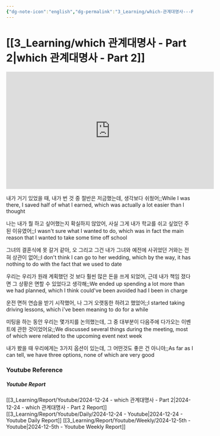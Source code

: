 ```yaml
---
{"dg-note-icon":"english","dg-permalink":"3_Learning/which-관계대명사---Part-2","created-date":"2024-12-24 12:08:12 am","date":"2024-12-24","type":"youtube","tags":["youtube","english","flashcards"],"aliases":null,"youtuber":"빨모쌤","channelName":"라이브 아카데미","link":"https://www.youtube.com/watch?v=HS2Y1JzQM-k","img":"https://img.youtube.com/vi/HS2Y1JzQM-k/0.jpg","dg-publish":true,"permalink":"/3_Learning/which-관계대명사---Part-2/","dgPassFrontmatter":true,"noteIcon":"english"}
---
```


# [[3_Learning/which 관계대명사 - Part 2\|which 관계대명사 - Part 2]]


<div class="container-root"><span></span></div><div><div class="container-root"><iframe width="560" height="315" src="https://www.youtube.com/embed/HS2Y1JzQM-k" title="YouTube video player" frameborder="0" allow="accelerometer; autoplay; clipboard-write; encrypted-media; gyroscope; picture-in-picture; web-share" allowfullscreen=""></iframe></div></div>

내가 거기 있었을 때, 내가 번 것 중 절반은 저금했는데, 생각보다 쉬웠어;;While I was there, I saved half of what I earned, which was actually a lot easier than I thought
<!--SR:!2025-01-23,5,230-->
나는 내가 뭘 하고 싶어했는지 확실하지 않았어, 사실 그게 내가 학교를 쉬고 싶었던 주된 이유였어;;I wasn't sure what I wanted to do, which was in fact the main reason that I wanted to take some time off school
<!--SR:!2025-01-20,6,230-->
그녀의 결혼식에 못 갈거 같아, 오 그리고 그건 내가 그녀와 예전에 사귀었던 거와는 전혀 상관이 없어;;I don't think I can go to her wedding, which by the way, it has nothing to do with the fact that we used to date
<!--SR:!2025-02-23,34,270-->
우리는 우리가 원래 계획했던 것 보다 훨씬 많은 돈을 쓰게 되었어, 근데 내가 책임 졌다면 그 상황은 면할 수 있었다고 생각해;;We ended up spending a lot more than we had planned, which I think could've been avoided had I been in charge
<!--SR:!2025-01-20,2,230-->
운전 면허 연습을 받기 시작했어, 나 그거 오랫동한 하려고 했었어;;I started taking driving lessons, which i've been meaning to do for a while
<!--SR:!2025-02-06,20,250-->
미팅을 하는 동안 우리는 몇가지를 논의했는데, 그 중 대부분이 다음주에 다가오는 이벤트에 관한 것이었어요;;We discussed several things during the meeting, most of which were related to the upcoming event next week
<!--SR:!2025-01-21,7,250-->
내가 봤을 때 우리에게는 3가지 옵션이 있는데, 그 어떤것도 좋은 건 아니야;;As far as I can tell, we have three options, none of which are very good
<!--SR:!2025-01-27,7,250-->









### Youtube Reference
##### Youtube Report
[[3_Learning/Report/Youtube/2024-12-24 - which 관계대명사 - Part 2\|2024-12-24 - which 관계대명사 - Part 2 Report]]
[[3_Learning/Report/Youtube/Daily/2024-12-24 - Youtube\|2024-12-24 - Youtube Daily Report]]
[[3_Learning/Report/Youtube/Weekly/2024-12-5th - Youtube\|2024-12-5th - Youtube Weekly Report]]

